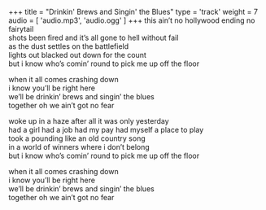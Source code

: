 +++
title = "Drinkin' Brews and Singin' the Blues"
type = 'track'
weight = 7
audio = [
    'audio.mp3',
    'audio.ogg'
]
+++
this ain’t no hollywood ending no fairytail  
shots been fired and it’s all gone to hell without fail  
as the dust settles on the battlefield  
lights out blacked out down for the count  
but i know who’s comin’ round to pick me up off the floor

when it all comes crashing down  
i know you’ll be right here  
we’ll be drinkin’ brews and singin’ the blues  
together oh we ain’t got no fear

woke up in a haze after all it was only yesterday  
had a girl had a job had my pay had myself a place to play  
took a pounding like an old country song  
in a world of winners where i don’t belong  
but i know who’s comin’ round to pick me up off the floor

when it all comes crashing down  
i know you’ll be right here  
we’ll be drinkin’ brews and singin’ the blues  
together oh we ain’t got no fear
